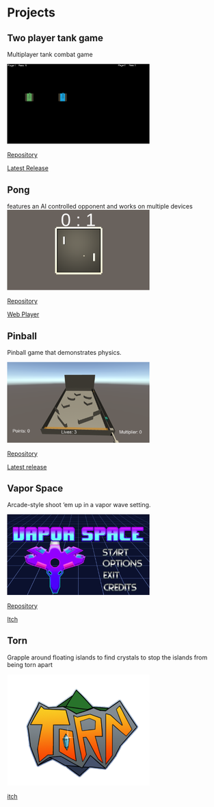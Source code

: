 # Projects

## Two player tank game
Multiplayer tank combat game

<img src="tankgame.png" width="333">

[Repository](https://github.com/seaneastin/Two-player-tank-game)

[Latest Release](https://github.com/seaneastin/Two-player-tank-game/releases)

## Pong
features an AI controlled opponent and works on multiple devices
<img src="Pong.PNG" width="333">

[Repository](https://github.com/seaneastin/Pong)

[Web Player](https://seaneastin.github.io/Pong/player/)

## Pinball
Pinball game that demonstrates physics.

<img src="Pinball.PNG" width="333">

[Repository](https://github.com/seaneastin/Pinball)

[Latest release](https://github.com/seaneastin/Pinball/releases)

## Vapor Space
Arcade-style shoot ‘em up in a vapor wave setting.

<img src="Vapor Space.PNG" width="333">

[Repository](https://github.com/seaneastin/Vapor-Space)

[Itch](https://team-elec.itch.io/vapor-space)

## Torn
Grapple around floating islands to find crystals to stop the islands from  being torn apart

<img src="Torn.png" width="333">

[itch](https://team-light.itch.io/torn)
